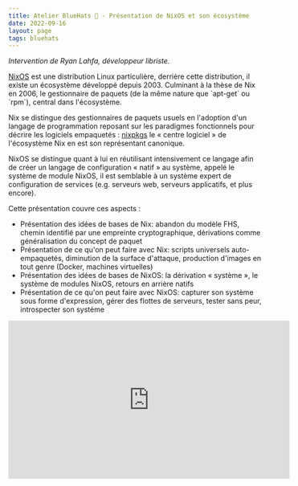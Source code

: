```yaml
---
title: Atelier BlueHats 🧢 - Présentation de NixOS et son écosystème
date: 2022-09-16
layout: page
tags: bluehats
---
```


*Intervention de Ryan Lahfa, développeur libriste.*

[NixOS](https://nixos.org) est une distribution Linux particulière, derrière cette distribution, il existe un écosystème développé depuis 2003.
Culminant à la thèse de Nix en 2006, le gestionnaire de paquets (de la même nature que \`apt-get\` ou \`rpm\`), central dans l'écosystème.

Nix se distingue des gestionnaires de paquets usuels en l'adoption d'un langage de programmation reposant sur les paradigmes fonctionnels pour décrire les logiciels empaquetés : [nixpkgs](https://github.com/NixOS/nixpkgs/) le « centre logiciel » de l'écosystème Nix en est son représentant canonique.

NixOS se distingue quant à lui en réutilisant intensivement ce langage afin de créer un langage de configuration « natif » au système, appelé le système de module NixOS, il est semblable à un système expert de configuration de services (e.g. serveurs web, serveurs applicatifs, et plus encore).

Cette présentation couvre ces aspects :

-   Présentation des idées de bases de Nix: abandon du modèle FHS, chemin identifié par une empreinte cryptographique, dérivations comme généralisation du concept de paquet
-   Présentation de ce qu'on peut faire avec Nix: scripts universels auto-empaquetés, diminution de la surface d'attaque, production d'images en tout genre (Docker, machines virtuelles)
-   Présentation des idées de bases de NixOS: la dérivation « système », le système de modules NixOS, retours en arrière natifs
-   Présentation de ce qu'on peut faire avec NixOS: capturer son système sous forme d'expression, gérer des flottes de serveurs, tester sans peur, introspecter son système

<iframe title="Atelier BlueHats du 16 septembre 2022 : Présentation de NixOS et son écosystème" src="https://tube.numerique.gouv.fr/videos/embed/7efb2563-b1ae-4f21-98bb-97d1bf593f9e" allowfullscreen="" sandbox="allow-same-origin allow-scripts allow-popups" width="560" height="315" frameborder="0"></iframe>
